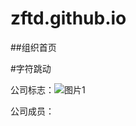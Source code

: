 # zftd.github.io 
##组织首页    

#字符跳动

公司标志：![图片1](https://user-images.githubusercontent.com/80244129/111142489-b6f9bd00-85bf-11eb-9a0f-e66fc26d596a.png)

公司成员：


